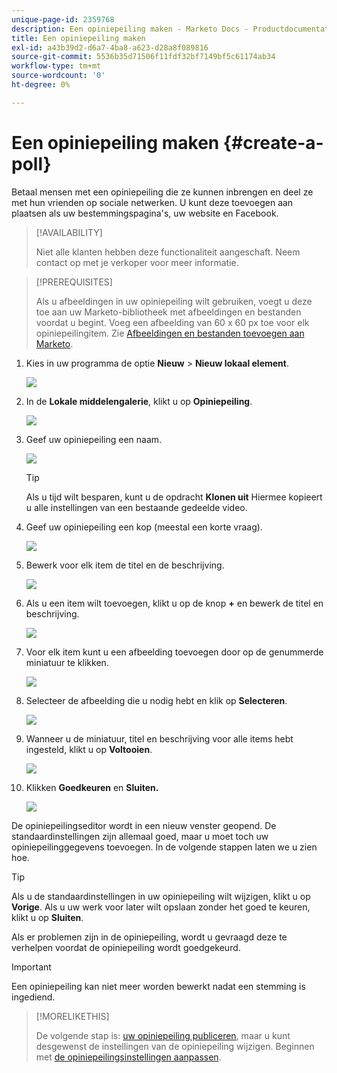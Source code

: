 ```yaml
---
unique-page-id: 2359768
description: Een opiniepeiling maken - Marketo Docs - Productdocumentatie
title: Een opiniepeiling maken
exl-id: a43b39d2-d6a7-4ba8-a623-d28a8f089816
source-git-commit: 5536b35d71506f11fdf32bf7149bf5c61174ab34
workflow-type: tm+mt
source-wordcount: '0'
ht-degree: 0%

---
```


# Een opiniepeiling maken {#create-a-poll}

Betaal mensen met een opiniepeiling die ze kunnen inbrengen en deel ze met hun vrienden op sociale netwerken. U kunt deze toevoegen aan plaatsen als uw bestemmingspagina&#39;s, uw website en Facebook.

>[!AVAILABILITY]
>
>Niet alle klanten hebben deze functionaliteit aangeschaft. Neem contact op met je verkoper voor meer informatie.

>[!PREREQUISITES]
>
>Als u afbeeldingen in uw opiniepeiling wilt gebruiken, voegt u deze toe aan uw Marketo-bibliotheek met afbeeldingen en bestanden voordat u begint. Voeg een afbeelding van 60 x 60 px toe voor elk opiniepeilingitem. Zie [Afbeeldingen en bestanden toevoegen aan Marketo](/help/marketo/product-docs/demand-generation/images-and-files/add-images-and-files-to-marketo.md).

1. Kies in uw programma de optie **Nieuw** > **Nieuw lokaal element**.

   ![](assets/image2014-9-18-18-3a18-3a41.png)

1. In de **Lokale middelengalerie**, klikt u op **Opiniepeiling**.

   ![](assets/image2014-9-18-18-3a18-3a47.png)

1. Geef uw opiniepeiling een naam.

   ![](assets/image2014-9-18-18-3a18-3a55.png)

   >[!TIP]
   >
   >Als u tijd wilt besparen, kunt u de opdracht **Klonen uit** Hiermee kopieert u alle instellingen van een bestaande gedeelde video.

1. Geef uw opiniepeiling een kop (meestal een korte vraag).

   ![](assets/image2014-9-18-18-3a19-3a14.png)

1. Bewerk voor elk item de titel en de beschrijving.

   ![](assets/image2014-9-18-18-3a19-3a23.png)

1. Als u een item wilt toevoegen, klikt u op de knop **+** en bewerk de titel en beschrijving.

   ![](assets/image2014-9-18-18-3a19-3a30.png)

1. Voor elk item kunt u een afbeelding toevoegen door op de genummerde miniatuur te klikken.

   ![](assets/image2014-9-18-18-3a19-3a37.png)

1. Selecteer de afbeelding die u nodig hebt en klik op **Selecteren**.

   ![](assets/image2014-9-18-18-3a19-3a44.png)

1. Wanneer u de miniatuur, titel en beschrijving voor alle items hebt ingesteld, klikt u op **Voltooien**.

   ![](assets/image2014-9-18-18-3a19-3a50.png)

1. Klikken **Goedkeuren** en **Sluiten.**

   ![](assets/image2014-9-18-18-3a19-3a57.png)

De opiniepeilingseditor wordt in een nieuw venster geopend. De standaardinstellingen zijn allemaal goed, maar u moet toch uw opiniepeilinggegevens toevoegen. In de volgende stappen laten we u zien hoe.

>[!TIP]
>
>Als u de standaardinstellingen in uw opiniepeiling wilt wijzigen, klikt u op **Vorige**. Als u uw werk voor later wilt opslaan zonder het goed te keuren, klikt u op **Sluiten**.

Als er problemen zijn in de opiniepeiling, wordt u gevraagd deze te verhelpen voordat de opiniepeiling wordt goedgekeurd.

>[!IMPORTANT]
>
>Een opiniepeiling kan niet meer worden bewerkt nadat een stemming is ingediend.

>[!MORELIKETHIS]
>
>De volgende stap is: [uw opiniepeiling publiceren](/help/marketo/product-docs/demand-generation/social/creating-a-poll/publish-a-poll.md), maar u kunt desgewenst de instellingen van de opiniepeiling wijzigen. Beginnen met [de opiniepeilingsinstellingen aanpassen](/help/marketo/product-docs/demand-generation/social/creating-a-poll/customize-poll-settings.md).
